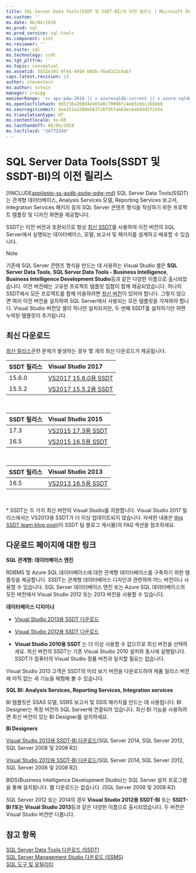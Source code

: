 ```yaml
---
title: SQL Server Data Tools(SSDT 및 SSDT-BI)의 이전 릴리스 | Microsoft Docs
ms.custom: ''
ms.date: 06/04/2018
ms.prod: sql
ms.prod_service: sql-tools
ms.component: ssdt
ms.reviewer: ''
ms.suite: sql
ms.technology: ssdt
ms.tgt_pltfrm: ''
ms.topic: conceptual
ms.assetid: 5d32e301-0f44-4916-b0db-76e8322c0ab7
caps.latest.revision: 23
author: stevestein
ms.author: sstein
manager: craigg
monikerRange: '>= aps-pdw-2016 || = azuresqldb-current || = azure-sqldw-latest || >= sql-server-2016 || = sqlallproducts-allversions'
ms.openlocfilehash: 9d5736a208d4eb0346c79008fc4e03c6bc26bbb9
ms.sourcegitcommit: 8aa151e3280eb6372bf95fab63ecbab9dd3f2e5e
ms.translationtype: HT
ms.contentlocale: ko-KR
ms.lasthandoff: 06/05/2018
ms.locfileid: "34773349"
---
```

# <a name="previous-releases-of-sql-server-data-tools-ssdt-and-ssdt-bi"></a>SQL Server Data Tools(SSDT 및 SSDT-BI)의 이전 릴리스
[!INCLUDE[appliesto-ss-asdb-asdw-pdw-md](../includes/appliesto-ss-asdb-asdw-pdw-md.md)]
SQL Server Data Tools(SSDT)는 관계형 데이터베이스, Analysis Services 모델, Reporting Services 보고서, Integration Services 패키지 등의 SQL Server 콘텐츠 형식을 작성하기 위한 프로젝트 템플릿 및 디자인 화면을 제공합니다.  
  
SSDT는 이전 버전과 호환되므로 항상 [최신 SSDT](download-sql-server-data-tools-ssdt.md)를 사용하여 이전 버전의 SQL Server에서 실행되는 데이터베이스, 모델, 보고서 및 패키지를 설계하고 배포할 수 있습니다.  
  
> [!NOTE]  
> 기존에 SQL Server 콘텐츠 형식을 만드는 데 사용하는 Visual Studio 셸은 **SQL Server Data Tools**, **SQL Server Data Tools - Business Intelligence**, **Business Intelligence Development Studio**등과 같은 다양한 이름으로 출시되었습니다. 이전 버전에는 고유한 프로젝트 템플릿 집합이 함께 제공되었습니다. 하나의 SSDT에서 모든 프로젝트를 함께 이용하려면 [최신 버전](download-sql-server-data-tools-ssdt.md)이 있어야 합니다. 그렇지 않으면 여러 이전 버전을 설치하여 SQL Server에서 사용되는 모든 템플릿을 가져와야 합니다.  Visual Studio 버전당 셸이 하나만 설치되지만, 두 번째 SSDT를 설치하기만 하면 누락된 템플릿이 추가됩니다.  

## <a name="recent-downloads"></a>최신 다운로드

[최신 릴리스](download-sql-server-data-tools-ssdt.md)관련 문제가 발생하는 경우 몇 개의 최신 다운로드가 제공됩니다. 

|SSDT 릴리스| Visual Studio 2017|
|:---|:---|
|15.6.0|[VS2017 15.6.0용 SSDT](https://go.microsoft.com/fwlink/?LinkId=871368)|
|15.5.2|[VS2017 15.5.2용 SSDT](https://go.microsoft.com/fwlink/?LinkId=866452)|
<br>


|SSDT 릴리스| Visual Studio 2015|
|:---|:---|
|17.3|[VS2015 17.3용 SSDT](https://go.microsoft.com/fwlink/?linkid=858660)| 
|16.5|[VS2015 16.5용 SSDT](https://go.microsoft.com/fwlink/?LinkID=832313)|  
<br>

|SSDT 릴리스| Visual Studio 2013|
|:---|:---|
|16.5|[VS2013 16.5용 SSDT](https://go.microsoft.com/fwlink/?LinkID=832308)|  
<br>


\* SSDT는 두 가지 최신 버전의 Visual Studio를 지원합니다. Visual Studio 2017 릴리스에서는 VS2013용 SSDT가 더 이상 업데이트되지 않습니다. 자세한 내용은 [this SSDT team blog post](https://blogs.msdn.microsoft.com/ssdt/2017/03/10/sql-server-data-tools-17-0-rc-and-ssdt-in-vs2017/)(이 SSDT 팀 블로그 게시물)의 *FAQ* 섹션을 참조하세요.

  
## <a name="links-to-download-pages"></a>다운로드 페이지에 대한 링크 
**SQL 관계형: 데이터베이스 엔진**  
  
RDBMS 및 Azure SQL 데이터베이스에 대한 관계형 데이터베이스를 구축하기 위한 템플릿을 제공합니다. SSDT는 관계형 데이터베이스 디자인과 관련하여 어느 버전이나 사용할 수 있습니다. SQL Server 데이터베이스 엔진 또는 Azure SQL 데이터베이스의 모든 버전에서 Visual Studio 2012 또는 2013 버전을 사용할 수 있습니다.  
  
**데이터베이스 디자이너**  
  
-   [Visual Studio 2013용 SSDT 다운로드](https://msdn.microsoft.com/dn864412)  
  
-   [Visual Studio 2012용 SSDT 다운로드](https://msdn.microsoft.com/jj650015)  
  
-   **Visual Studio 2010용 SSDT** 는 더 이상 사용할 수 없으므로 최신 버전을 선택하세요. 최신 버전의 SSDT는 기존 Visual Studio 2010 설치와 동시에 실행됩니다. SSDT가 컴퓨터의 Visual Studio 정품 버전과 일치할 필요는 없습니다.  
  
Visual Studio 2013 고객은 SSDT의 미리 보기 버전을 다운로드하여 제품 릴리스 버전에 아직 없는 새 기능을 체험해 볼 수 있습니다.  
  
**SQL BI: Analysis Services, Reporting Services, Integration services**  
  
BI 템플릿은 SSAS 모델, SSRS 보고서 및 SSIS 패키지를 만드는 데 사용됩니다. BI Designer는 특정 버전의 SQL Server에 연결되어 있습니다. 최신 BI 기능을 사용하려면 최신 버전이 있는 BI Designer를 설치하세요.  
  
**BI Designers**  
  
[Visual Studio 2013용 SSDT-BI 다운로드](https://www.microsoft.com/download/details.aspx?id=42313)(SQL Server 2014, SQL Server 2012, SQL Server 2008 및 2008 R2)  
  
[Visual Studio 2012용 SSDT-BI 다운로드](https://www.microsoft.com/download/details.aspx?id=36843)(SQL Server 2014, SQL Server 2012, SQL Server 2008 및 2008 R2)  
  
BIDS(Business Intelligence Development Studio)는 SQL Server 설치 프로그램을 통해 설치됩니다. 웹 다운로드는 없습니다. (SQL Server 2008 및 2008 R2)  
  
SQL Server 2012 또는 2014의 경우 **Visual Studio 2012용 SSDT-BI** 또는 **SSDT-BI f또는 Visual Studio 2013**등과 같은 다양한 이름으로 출시되었습니다. 두 버전은 Visual Studio 버전만 다릅니다.  
  
## <a name="see-also"></a>참고 항목  
[SQL Server Data Tools 다운로드 &#40;SSDT&#41;](../ssdt/download-sql-server-data-tools-ssdt.md)  
[SQL Server Management Studio 다운로드 &#40;SSMS&#41;](../ssms/download-sql-server-management-studio-ssms.md)  
[SQL 도구 및 유틸리티](../tools/overview-sql-tools.md)
